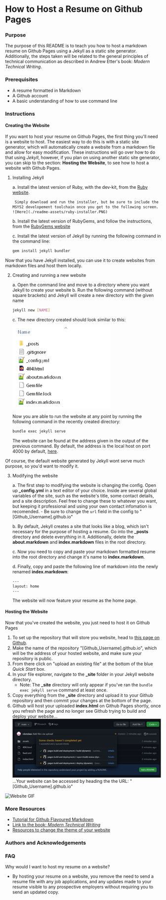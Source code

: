 
# How to Host a Resume on Github Pages

### Purpose

The purpose of this README is to teach you how to host a markdown resume on Github Pages using a Jekyll as a static site generator. 
Additionally, the steps taken will be related to the general principles of technical communication as described in Andrew Etter's book: *Modern Technical Writing*.

### Prerequisites

 - A resume formatted in Markdown
 - A Github account
 - A basic understanding of how to use command line
 
### Instructions

#### Creating the Website
If you want to host your resume on Github Pages, the first thing you'll need is a website to host. 
The easiest way to do this is with a static site generator, which will automatically create a website from a markdown file and allow for easy modification.
These instructions will go over how to do that using *Jekyll*, 
however, if you plan on using another static site generator, you can skip to the section: **Hosting the Website**, to see how to host a website with Github Pages.

1. Installing Jekyll

	a. Install the latest version of Ruby, with the dev-kit, from the [Ruby website](https://rubyinstaller.org/downloads/).
	
		Simply download and run the installer, but be sure to include the MSYS2 developement toolchain once you get to the following screen. ![Here](./readme-assets/ruby-installer.PNG)
	
	b. Install the latest version of RubyGems, and follow the instructions, from the [RubyGems website](https://rubygems.org/pages/download)
	
	c. Install the latest version of Jekyll by running the following command in the command line:
	```sh
	gem install jekyll bundler
	```

Now that you have Jekyll installed, you can use it to create websites from markdown files and host them locally.

2. Creating and running a new website

	a. Open the command line and move to a directory where you want Jekyll to create your website
	b. Run the following command (without square brackets) and Jekyll will create a new directory with the given name
	```sh
	jekyll new [NAME]
	```
	c. The new directory created should look similar to this: 
	
	![Jekyll Directory](./readme-assets/init-jekyll-dir.png)
	
	Now you are able to run the website at any point by running the following command in the recently created directory:
	```sh
	bundle exec jekyll serve
	```
	The website can be found at the address given in the output of the previous command. By default, the address is the local host on port 4000 by default, [here](http://localhost:4000).

Of course, the default website generated by Jekyll wont serve much purpose, so you'd want to modify it.

3. Modifying the website

	a. The first step to modifying the website is changing the config. Open up **_config.yml** in a text editor of your choice.
	Inside are several global variables of the site, such as the website's title, some contact details, and a site description. Feel free to change these to whatever you want, but keeping it professional and using your own contact infomation is recomended.
		- Be sure to change the ```url``` field in the config to "[Github_Username].github.io"
	
	b. By default, Jekyll creates a site that looks like a blog, which isn't necessary for the purpose of hosting a resume.
	Go into the **_posts** directory and delete everything in it. Additionally, delete the **about.markdown** and **index.markdown** files in the root directory.
	
	c. Now you need to copy and paste your markdown formatted resume into the root directory and change it's name to **index.markdown**.
	
	d. Finally, copy and paste the following line of markdown into the newly renamed **index.markdown**:
	```
	---
	layout: home
	---
	```
	The website will now feature your resume as the home page. 


#### Hosting the Website

Now that you've created the website, you just need to host it on Github Pages


1. To set up the repository that will store you website, head to [this page on Github](https://github.com/new).
2. Make the name of the repository "[Github_Username].github.io", which will be the address of your hosted website, and make sure your repository is public.
3. From there click on "upload an existing file" at the bottom of the blue *Quick Start* box.
4. In your file explorer, navigate to the **_site** folder in your Jekyll website directory.
	- Note: The **_site** directory will only appear if you've ran the ```bundle exec jekyll serve``` command at least once.
5. Copy everything from the **_site** directory and upload it to your Github repository and then commit your changes at the bottom of the page.
6. Github will host your uploaded **index.html** on Github Pages shortly, once you refresh the page and no longer see Github trying to build and deploy your website...
![Issues](./readme-assets/pages-issues.png)
...Your website can be accessed by heading the the URL: "[Github_Username].github.io"

![Website GIF]()


### More Resources

 - [Tutorial for Github Flavoured Markdown](https://docs.github.com/en/get-started/writing-on-github/getting-started-with-writing-and-formatting-on-github)
 - [Link to the book: *Modern Technical Writing*](https://www.amazon.ca/Modern-Technical-Writing-Introduction-Documentation-ebook/dp/B01A2QL9SS/ref=sr_1_1)
 - [Resources to change the theme of your website](https://jekyllrb.com/docs/themes/)
 
### Authors and Acknowledgements

### FAQ


Why would I want to host my resume on a website?

- By hosting your resume on a website, you remove the need to send a resume file with any job applications, and any updates made to your resume visible to any prospective employers without requiring you to send an updated copy. 


